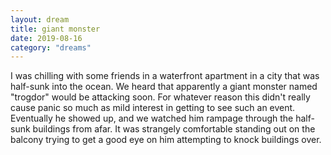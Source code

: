 ```yaml
---
layout: dream
title: giant monster
date: 2019-08-16
category: "dreams"
---
```


I was chilling with some friends in a waterfront apartment in a city that was half-sunk into the ocean. We heard that apparently a giant monster named "trogdor" would be attacking soon. For whatever reason this didn't really cause panic so much as mild interest in getting to see such an event. Eventually he showed up, and we watched him rampage through the half-sunk buildings from afar. It was strangely comfortable standing out on the balcony trying to get a good eye on him attempting to knock buildings over.